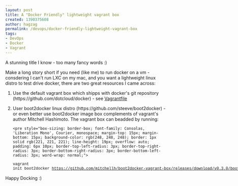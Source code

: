 ```yaml
---
layout: post
title: A "Docker Friendly" lightweight vagrant box
created: 1390375608
author: hagzag
permalink: /devops/docker-friendly-lightweight-vagrant-box
tags:
- DevOps
- Docker
- Vagrant
---
```

<p>A stunning title I know - too many fancy words :)</p>

<p>Make a long story short if you need (like me) to run docker on a vm - consdering I can&#39;t run LXC on my mac, and you want a lightweight linux distro to test drive docker, there are two great resources I came across:</p>

<ol>
	<li>Use the default vagrant box which shipps with docker&#39;s git repository (https://github.com/dotcloud/docker) - see <a href="https://github.com/dotcloud/docker/blob/master/Vagrantfile">Vagrantfile</a></li>
	<li>
	<p>User boot2docker linux distro (https://github.com/steeve/boot2docker) - or even better use boot2docker image box complements of vagrant&#39;s author&nbsp;Mitchell Hashimoto. The vagrant box can beadded by running:&nbsp;</p>

	<pre style="box-sizing: border-box; font-family: Consolas, 'Liberation Mono', Courier, monospace; margin-top: 15px; margin-bottom: 15px; background-color: rgb(248, 248, 248); border: 1px solid rgb(221, 221, 221); line-height: 19px; overflow: auto; padding: 6px 10px; border-top-left-radius: 3px; border-top-right-radius: 3px; border-bottom-right-radius: 3px; border-bottom-left-radius: 3px; word-wrap: normal;">
<code style="box-sizing: border-box; font-family: Consolas, 'Liberation Mono', Courier, monospace; font-size: 12px; margin: 0px; padding: 0px; border: none; background-color: transparent; border-top-left-radius: 3px; border-top-right-radius: 3px; border-bottom-right-radius: 3px; border-bottom-left-radius: 3px; white-space: pre; word-wrap: normal; background-position: initial initial; background-repeat: initial initial;">vagrant init boot2docker https://github.com/mitchellh/boot2docker-vagrant-box/releases/download/v0.3.0/boot2docker.box</code></pre>
	</li>
</ol>

<p>Happy Docking :)</p>
